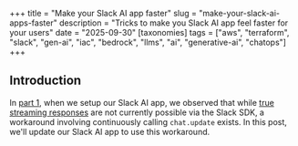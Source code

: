 +++
title = "Make your Slack AI app faster"
slug = "make-your-slack-ai-apps-faster"
description = "Tricks to make you Slack AI app feel faster for your users"
date = "2025-09-30"
[taxonomies] 
tags = ["aws", "terraform", "slack", "gen-ai", "iac", "bedrock", "llms", "ai", "generative-ai", "chatops"]
+++

## Introduction

In [part 1](https://misaac.me/blog/ai-apps-in-slack-bedrock/), when we setup our Slack AI app, we observed that while [true streaming responses](https://github.com/slack-samples/bolt-js-assistant-template/issues/27#issuecomment-2755641964) are not currently possible via the Slack SDK, a workaround involving continuously calling `chat.update` exists. In this post, we'll update our Slack AI app to use this workaround. 

